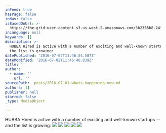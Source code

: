 ```yaml
---
inFeed: true
hasPage: false
inNav: false
isBasedOnUrl: >-
  https://the-grid-user-content.s3-us-west-2.amazonaws.com/3b2365b8-24f2-4f5a-b5ed-60475f0981e4.png
inLanguage: null
keywords: []
description: >-
  HUBBA Hired is active with a number of exciting and well-known startups – and
  the list is growing:
datePublished: '2016-07-02T11:46:54.587Z'
dateModified: '2016-07-02T11:46:40.839Z'
title: ''
author:
  - name: ''
    url: ''
sourcePath: _posts/2016-07-01-whats-happening-now.md
authors: []
publisher: null
starred: false
_type: MediaObject

---
```

HUBBA Hired is active with a number of exciting and well-known startups -- and the list is growing:
![](https://the-grid-user-content.s3-us-west-2.amazonaws.com/3b2365b8-24f2-4f5a-b5ed-60475f0981e4.png)
![](https://the-grid-user-content.s3-us-west-2.amazonaws.com/325a498e-ef25-4e88-bf25-19d6c646aaf2.png)
![](https://the-grid-user-content.s3-us-west-2.amazonaws.com/ebf5024a-3582-4c54-bf91-46f1e4e4345f.png)
![](https://the-grid-user-content.s3-us-west-2.amazonaws.com/2f9911fd-7527-4129-a9e7-44750e89e9dd.png)
![](https://the-grid-user-content.s3-us-west-2.amazonaws.com/8d56e3be-97e9-4e48-a23f-be9330f16a50.png)